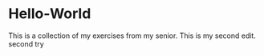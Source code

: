 # Hello-World
This is a collection of my exercises from my senior.
This is my second edit.
second try
